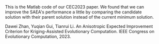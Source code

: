 This is the Matlab code of our CEC2023 paper. We found that we can improve the SAEA's performance a little by comparing the candidate solution with their parent solution instead of the current minimum solution.

Dawei Zhan, Yuqian Gui, Tianrui Li. An Anisotropic Expected Improvement Criterion for Kriging-Assisted Evolutionary Computation. IEEE Congress on Evolutionary Computation, 2023. 

